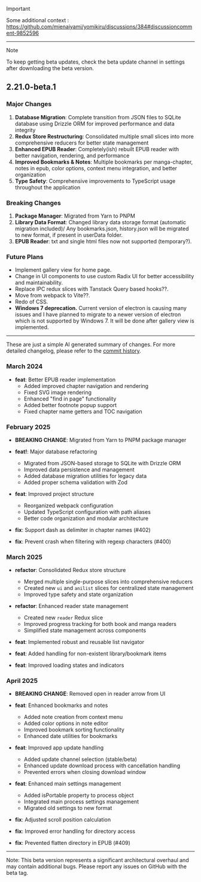 > [!Important]
> Some additional context : <https://github.com/mienaiyami/yomikiru/discussions/384#discussioncomment-9852596>

---

> [!Note]
> To keep getting beta updates, check the beta update channel in settings after downloading the beta version.

## 2.21.0-beta.1

### Major Changes

1. **Database Migration**: Complete transition from JSON files to SQLite database using Drizzle ORM for improved performance and data integrity
2. **Redux Store Restructuring**: Consolidated multiple small slices into more comprehensive reducers for better state management
3. **Enhanced EPUB Reader**: Completely(ish) rebuilt EPUB reader with better navigation, rendering, and performance
4. **Improved Bookmarks & Notes**: Multiple bookmarks per manga-chapter, notes in epub, color options, context menu integration, and better organization
5. **Type Safety**: Comprehensive improvements to TypeScript usage throughout the application

### Breaking Changes

1. **Package Manager**: Migrated from Yarn to PNPM
2. **Library Data Format**: Changed library data storage format (automatic migration included)/ Any bookmarks.json, history.json will be migrated to new format, if present in userData folder.
3. **EPUB Reader**: txt and single html files now not supported (temporary?).

### Future Plans

- Implement gallery view for home page.
- Change in UI components to use custom Radix UI for better accessibility and maintainability.
- Replace IPC redux slices with Tanstack Query based hooks??.
- Move from webpack to Vite??.
- Redo of CSS.
- **Windows 7 deprecation.** Current version of electron is causing many issues and I have planned to migrate to a newer version of electron which is not supported by Windows 7. It will be done after gallery view is implemented.

---

These are just a simple AI generated summary of changes. For more detailed changelog, please refer to the [commit history](https://github.com/mienaiyami/yomikiru/commits/wip/migrate-to-sqlite).

### March 2024

- **feat**: Better EPUB reader implementation
  - Added improved chapter navigation and rendering
  - Fixed SVG image rendering
  - Enhanced "find in page" functionality
  - Added better footnote popup support
  - Fixed chapter name getters and TOC navigation

### February 2025

- **BREAKING CHANGE**: Migrated from Yarn to PNPM package manager
- **feat!**: Major database refactoring
  - Migrated from JSON-based storage to SQLite with Drizzle ORM
  - Improved data persistence and management
  - Added database migration utilities for legacy data
  - Added proper schema validation with Zod

- **feat**: Improved project structure
  - Reorganized webpack configuration
  - Updated TypeScript configuration with path aliases
  - Better code organization and modular architecture

- **fix**: Support dash as delimiter in chapter names (#402)
- **fix**: Prevent crash when filtering with regexp characters (#400)

### March 2025

- **refactor**: Consolidated Redux store structure
  - Merged multiple single-purpose slices into comprehensive reducers
  - Created new `ui` and `anilist` slices for centralized state management
  - Improved type safety and state organization

- **refactor**: Enhanced reader state management
  - Created new `reader` Redux slice
  - Improved progress tracking for both book and manga readers
  - Simplified state management across components

- **feat**: Implemented robust and reusable list navigator
- **feat**: Added handling for non-existent library/bookmark items
- **feat**: Improved loading states and indicators

### April 2025

- **BREAKING CHANGE**: Removed open in reader arrow from UI
- **feat**: Enhanced bookmarks and notes
  - Added note creation from context menu
  - Added color options in note editor
  - Improved bookmark sorting functionality
  - Enhanced date utilities for bookmarks

- **feat**: Improved app update handling
  - Added update channel selection (stable/beta)
  - Enhanced update download process with cancellation handling
  - Prevented errors when closing download window

- **feat**: Enhanced main settings management
  - Added isPortable property to process object
  - Integrated main process settings management
  - Migrated old settings to new format

- **fix**: Adjusted scroll position calculation
- **fix**: Improved error handling for directory access
- **fix**: Prevented flatten directory in EPUB (#409)

---

Note: This beta version represents a significant architectural overhaul and may contain additional bugs. Please report any issues on GitHub with the beta tag.
